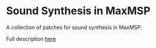 # Sound Synthesis in MaxMSP

A collection of patches for sound synthesis in MaxMSP.

Full description [here](http://www.soniconlab.com/blog/item/sound-synthesis-maxmsp)
